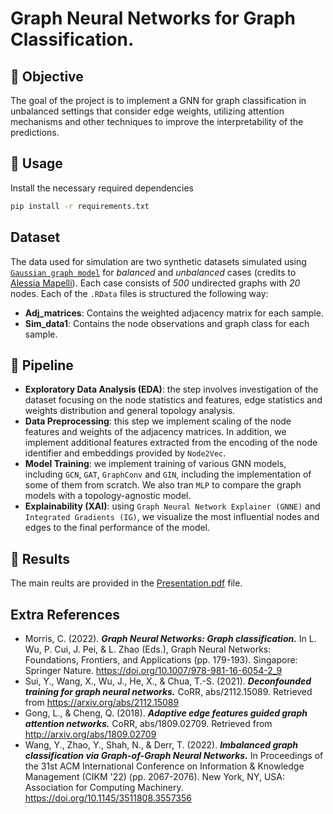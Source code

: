 # Graph Neural Networks for Graph Classification.

## :dart: Objective ##

The goal of the project is to implement a GNN for graph classification in unbalanced settings that consider edge weights, utilizing attention mechanisms and other techniques to improve the interpretability of the predictions.

## :checkered_flag: Usage ##

Install the necessary required dependencies
```bash
pip install -r requirements.txt
```

## Dataset
The data used for simulation are two synthetic datasets simulated using [`Gaussian graph model`](https://arxiv.org/pdf/1707.04345) for *balanced* and *unbalanced* cases (credits to [Alessia Mapelli](https://humantechnopole.it/it/people/alessia-mapelli/)). Each case consists of *500* undirected graphs with *20* nodes. Each of the `.RData` files is structured the following way:
- **Adj_matrices**: Contains the weighted adjacency matrix for each sample.
- **Sim_data1**: Contains the node observations and graph class for each sample.
 

## :rocket: Pipeline

- **Exploratory Data Analysis (EDA)**: the step involves investigation of the dataset focusing on the node statistics and features, edge statistics and weights distribution and general topology analysis. 
- **Data Preprocessing**: this step we implement scaling of the node features and weights of the adjacency matrices. In addition, we implement additional features extracted from the encoding of the node identifier and embeddings provided by `Node2Vec`.
- **Model Training**: we implement training of various GNN models, including `GCN`, `GAT`, `GraphConv` and `GIN`, including the implementation of some of them from scratch. We also tran `MLP` to compare the graph models with a topology-agnostic model.
- **Explainability (XAI)**: using `Graph Neural Network Explainer (GNNE)` and `Integrated Gradients (IG)`, we visualize the most influential nodes and edges to the final performance of the model.

## :memo: Results
The main reults are provided in the [Presentation.pdf](Presentation.pdf) file. 


## Extra References

- Morris, C. (2022). ***Graph Neural Networks: Graph classification.*** In L. Wu, P. Cui, J. Pei, & L. Zhao (Eds.), Graph Neural Networks: Foundations, Frontiers, and Applications (pp. 179-193). Singapore: Springer Nature. https://doi.org/10.1007/978-981-16-6054-2_9
- Sui, Y., Wang, X., Wu, J., He, X., & Chua, T.-S. (2021). ***Deconfounded training for graph neural networks.*** CoRR, abs/2112.15089. Retrieved from https://arxiv.org/abs/2112.15089
- Gong, L., & Cheng, Q. (2018). ***Adaptive edge features guided graph attention networks.*** CoRR, abs/1809.02709. Retrieved from http://arxiv.org/abs/1809.02709
- Wang, Y., Zhao, Y., Shah, N., & Derr, T. (2022). ***Imbalanced graph classification via Graph-of-Graph Neural Networks.*** In Proceedings of the 31st ACM International Conference on Information & Knowledge Management (CIKM '22) (pp. 2067-2076). New York, NY, USA: Association for Computing Machinery. https://doi.org/10.1145/3511808.3557356